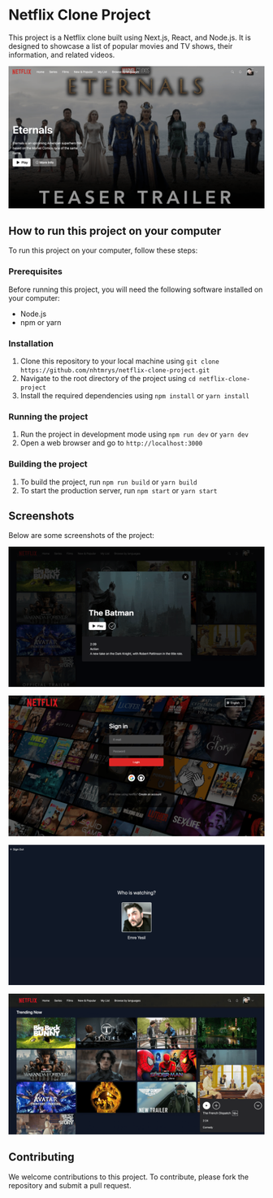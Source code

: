 # Netflix Clone Project

This project is a Netflix clone built using Next.js, React, and Node.js. It is designed to showcase a list of popular movies and TV shows, their information, and related videos. 

![Homepage Screenshot](screenshots/homepage.png)

## How to run this project on your computer

To run this project on your computer, follow these steps:

### Prerequisites

Before running this project, you will need the following software installed on your computer:

- Node.js
- npm or yarn

### Installation

1. Clone this repository to your local machine using `git clone https://github.com/nhtmrys/netflix-clone-project.git`
2. Navigate to the root directory of the project using `cd netflix-clone-project`
3. Install the required dependencies using `npm install` or `yarn install`

### Running the project

1. Run the project in development mode using `npm run dev` or `yarn dev`
2. Open a web browser and go to `http://localhost:3000`

### Building the project

1. To build the project, run `npm run build` or `yarn build`
2. To start the production server, run `npm start` or `yarn start`

## Screenshots

Below are some screenshots of the project:

![Movie Page Screenshot](screenshots/movie-page.png)

![Login Page Screenshot](screenshots/login-page.png)

![Profile Page Screenshot](screenshots/profile.png)

![Related Videos Screenshot](screenshots/related-videos.png)

## Contributing

We welcome contributions to this project. To contribute, please fork the repository and submit a pull request.
